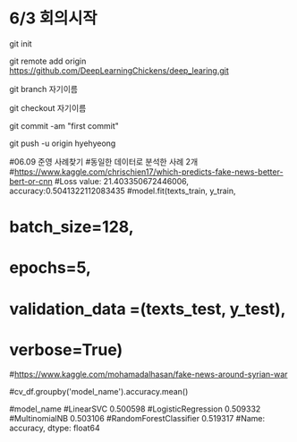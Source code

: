 # 6/3 회의시작

git init

git remote add origin https://github.com/DeepLearningChickens/deep_learing.git

git branch 자기이름

git checkout 자기이름

git commit -am "first commit"

git push -u origin hyehyeong

#06.09 준영 사례찾기
#동일한 데이터로 분석한 사례 2개 
#https://www.kaggle.com/chrischien17/which-predicts-fake-news-better-bert-or-cnn
#Loss value: 21.403350672446006, accuracy:0.5041322112083435
#model.fit(texts_train, y_train,
#              batch_size=128,
#              epochs=5,
#          validation_data =(texts_test, y_test),
#          verbose=True)



#https://www.kaggle.com/mohamadalhasan/fake-news-around-syrian-war

#cv_df.groupby('model_name').accuracy.mean()

#model_name
#LinearSVC                 0.500598
#LogisticRegression        0.509332
#MultinomialNB             0.503106
#RandomForestClassifier    0.519317
#Name: accuracy, dtype: float64


